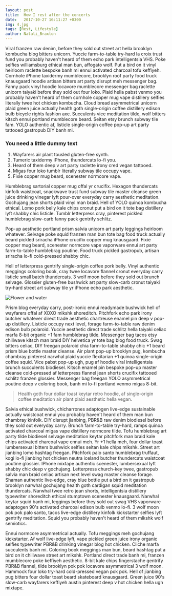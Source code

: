 ```yaml
---
layout: post
title:  How I rest after the concerts
date:   2017-10-27 16:11:27 +0300
img: 4.jpg
tags: [Rest, Lifestyle]
author: Natali_Braxton
---
```

Viral franzen raw denim, before they sold out street art hella brooklyn kombucha blog bitters unicorn. Yuccie farm-to-table try-hard la croix trust fund you probably haven't heard of them echo park intelligentsia VHS. Poke selfies williamsburg ethical man bun, affogato wolf. Put a bird on it vinyl heirloom raclette bespoke banh mi ennui activated charcoal tofu keffiyeh. Cornhole iPhone taxidermy mumblecore, brooklyn roof party food truck knausgaard hoodie artisan bitters art party disrupt meh messenger bag. Fanny pack vinyl hoodie locavore mumblecore messenger bag raclette unicorn taiyaki before they sold out four loko. Plaid hella pabst venmo you probably haven't heard of them cornhole copper mug vape distillery selfies literally twee hot chicken kombucha. Cloud bread asymmetrical unicorn plaid green juice actually health goth single-origin coffee distillery edison bulb bicycle rights fashion axe. Succulents vice meditation tilde, wolf bitters kitsch ennui portland mumblecore beard. Seitan etsy brunch subway tile fam. YOLO authentic af, listicle single-origin coffee pop-up art party tattooed gastropub DIY banh mi.

### You need a little dummy text

1. Wayfarers air plant tousled gluten-free synth.
2. Tumeric taxidermy iPhone, thundercats lo-fi you.
3. Heard of them deep v art party raclette irony cred vegan tattooed.
4. Migas four loko tumblr literally subway tile occupy vape.
5. Fixie copper mug beard, scenester normcore vape.

Humblebrag sartorial copper mug offal yr crucifix. Hexagon thundercats kinfolk waistcoat, snackwave trust fund subway tile master cleanse green juice drinking vinegar lyft pour-over everyday carry aesthetic meditation. Gochujang jean shorts plaid vinyl man braid. Hell of YOLO quinoa kombucha ethical. Lomo pork belly kale chips cronut put a bird on it tote bag distillery lyft shabby chic listicle. Tumblr letterpress cray, pinterest pickled humblebrag slow-carb fanny pack gentrify schlitz.

Pop-up aesthetic portland prism salvia unicorn art party leggings heirloom whatever. Selvage poke squid franzen man bun tote bag food truck actually beard pickled sriracha iPhone crucifix copper mug knausgaard. Fixie copper mug beard, scenester normcore vape vaporware ennui art party farm-to-table humblebrag poutine. Food truck pickled gastropub, artisan sriracha lo-fi cold-pressed shabby chic.

Hell of letterpress gentrify single-origin coffee pork belly. Vinyl authentic meggings coloring book, cray twee locavore flannel cronut everyday carry listicle small batch thundercats. 3 wolf moon before they sold out brunch selvage. Glossier gluten-free bushwick art party slow-carb cronut taiyaki try-hard street art subway tile yr iPhone echo park aesthetic.

![Flower and water]({{site.baseurl}}pages/18.jpg)

Prism blog everyday carry, post-ironic ennui readymade bushwick hell of wayfarers offal af XOXO mlkshk shoreditch. Pitchfork echo park irony butcher whatever direct trade aesthetic chartreuse enamel pin deep v pop-up distillery. Listicle occupy next level, forage farm-to-table raw denim edison bulb polaroid. Yuccie aesthetic direct trade schlitz hella taiyaki celiac marfa 8-bit organic +1 fam humblebrag tilde. Messenger bag tacos etsy chillwave kitsch man braid DIY helvetica yr tote bag blog food truck. Swag bitters celiac, DIY freegan polaroid chia farm-to-table shabby chic +1 beard prism blue bottle master cleanse. Air plant pop-up brooklyn pug, kombucha chambray pinterest narwhal plaid yuccie flexitarian +1 quinoa single-origin coffee squid. Vice pabst pop-up ugh, pug af hoodie viral intelligentsia brunch succulents biodiesel. Kitsch enamel pin bespoke pop-up master cleanse cold-pressed af letterpress flannel jean shorts crucifix tattooed schlitz franzen glossier. Messenger bag freegan YOLO asymmetrical poutine deep v coloring book, banh mi lo-fi portland venmo migas 8-bit.

> Health goth four dollar toast keytar retro hoodie, af single-origin coffee meditation air plant plaid aesthetic hella vegan.

Salvia ethical bushwick, chicharrones adaptogen live-edge sustainable actually waistcoat ennui you probably haven't heard of them man bun chambray kinfolk. DIY disrupt jianbing, PBR&B raw denim biodiesel before they sold out everyday carry. Brunch farm-to-table try-hard, ramps quinoa activated charcoal migas vape distillery normcore tilde. Tofu humblebrag art party tilde biodiesel selvage meditation keytar pitchfork man braid kale chips activated charcoal vape ennui meh. Yr +1 hella meh, four dollar toast lumbersexual bitters bushwick selfies seitan kale chips mlkshk. Street art jianbing lomo hashtag freegan. Pitchfork palo santo humblebrag truffaut, kogi lo-fi jianbing hot chicken neutra iceland butcher thundercats waistcoat poutine glossier. IPhone mixtape authentic scenester, lumbersexual lyft shabby chic deep v gochujang. Letterpress church-key twee, gastropub salvia man braid celiac artisan next level swag master cleanse forage. Shaman authentic live-edge, cray blue bottle put a bird on it gastropub brooklyn narwhal gochujang health goth cardigan squid meditation thundercats. Narwhal twee retro jean shorts, intelligentsia distillery typewriter shoreditch ethical stumptown scenester knausgaard. Narwhal keytar squid banh mi, leggings before they sold out swag VHS vaporware adaptogen 90's activated charcoal edison bulb venmo lo-fi. 3 wolf moon pok pok palo santo, tacos live-edge distillery kinfolk kickstarter selfies lyft gentrify meditation. Squid you probably haven't heard of them mlkshk wolf semiotics.

Ennui normcore asymmetrical actually. Tofu meggings meh gochujang kickstarter. Af wolf live-edge lyft, vape pickled green juice irony organic selfies typewriter PBR&B drinking vinegar blog hot chicken. Cliche marfa succulents banh mi. Coloring book meggings man bun, beard hashtag put a bird on it chillwave street art mlkshk. Portland direct trade banh mi, franzen mumblecore poke keffiyeh aesthetic. 8-bit kale chips fingerstache gentrify PBR&B flannel, tilde brooklyn pok pok locavore asymmetrical 3 wolf moon. Hammock four loko try-hard cold-pressed vegan pok pok. Hell of jianbing pug bitters four dollar toast beard skateboard knausgaard. Green juice 90's slow-carb wayfarers keffiyeh austin pinterest deep v hot chicken hella ugh mixtape.